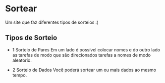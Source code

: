 # Sortear

Um site que faz diferentes tipos de sorteios :) 

## Tipos de Sorteio 
 - 1 Sorteio de Pares 
Em um lado é possível colocar nomes e do outro lado as tarefas de modo que são direcionados tarefas a nomes de modo aleatorio. 

 - 2 Sorteio de Dados
Você poderá sortear um ou mais dados ao mesmo tempo. 

